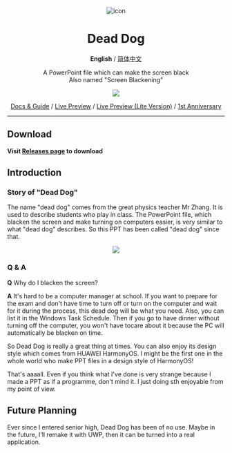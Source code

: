 <div align="center">
<img src="https://github.com/Nick-DL/Dead-Dog/assets/106737278/cf1db8b7-7312-4910-85a4-4a93c7f79a3e" alt="icon"/>

<h1 align="center">Dead Dog</h1>

**English** / [简体中文](./README_CN.md)

A PowerPoint file which can make the screen black<br>Also named "Screen Blackening"

<a href="./releases"><img src="https://img.shields.io/github/v/release/Nick-DL/Dead-dog"/></a>

[Docs & Guide](https://github.com/Nick-DL/Dead-Dog/blob/main/docs/docs.md) / [Live Preview](https://kdocs.cn/l/cc9wfsC9gMUZ) / [Live Preview (Lite Version)](https://kdocs.cn/l/csFqiA6q8U2v) / [1st Anniversary](https://github.com/Nick-DL/Dead-Dog/blob/main/1st-anniversary/1st-anniversary.md)

</div>

-----

## Download

**Visit [Releases page](https://github.com/Nick-DL/Dead-Dog/releases) to download**

## Introduction
### Story of "Dead Dog" 

 The name "dead dog" comes from the great physics teacher Mr Zhang. It is used to describe students who play in class. The PowerPoint file, which blacken the screen and make turning on computers easier, is very similar to what "dead dog" describes. So this PPT has been called "dead dog" since that.
<p align="center"> 
         <img src="https://user-images.githubusercontent.com/106737278/213457402-906adae4-a24b-4624-b948-cb88ad55547a.jpg"/>
 </p>

### Q & A

**Q** Why do I blacken the screen?

**A** It's hard to be a computer manager at school. If you want to prepare for the exam and don't have time to turn off or turn on the computer and wait for it during the process, this dead dog will be what you need. Also, you can list it in the Windows Task Schedule. Then if you go to have dinner without turning off the computer, you won't have tocare about it because the PC will automatically be blacken on time.

So Dead Dog is really a great thing at times. You can also enjoy its design style which comes from HUAWEI HarmonyOS. I might be the first one in the whole world who make PPT files in a design style of HarmonyOS!

That's aaaall. Even if you think what I've done is very strange because I made a PPT as if a programme, don't mind it. I just doing sth enjoyable from my point of view. 

## Future Planning

Ever since I entered senior high, Dead Dog has been of no use. Maybe in the future, I'll remake it with UWP, then it can be turned into a real application.
